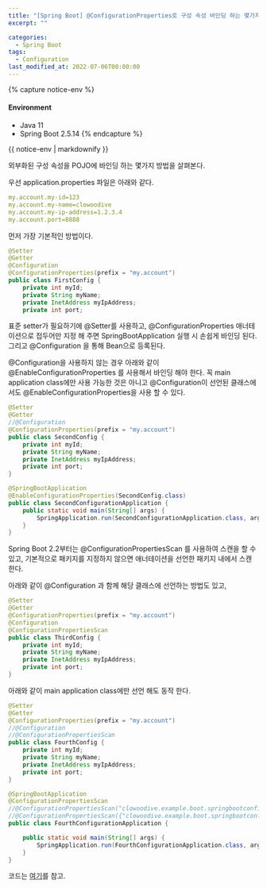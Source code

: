 ```yaml
---
title: "[Spring Boot] @ConfigurationProperties로 구성 속성 바인딩 하는 몇가지 방법"
excerpt: ""

categories:
  - Spring Boot
tags:
  - Configuration
last_modified_at: 2022-07-06T00:00:00
---
```


{% capture notice-env %}
#### Environment
- Java 11
- Spring Boot 2.5.14
{% endcapture %}
<div class="notice--primary">{{ notice-env | markdownify }}</div>


외부화된 구성 속성을 POJO에 바인딩 하는 몇가지 방법을 살펴본다.

우선 application.properties 파일은 아래와 같다.

```yaml
my.account.my-id=123
my.account.my-name=clowoodive
my.account.my-ip-address=1.2.3.4
my.account.port=8888
```

먼저 가장 기본적인 방법이다.

```java
@Setter
@Getter
@Configuration
@ConfigurationProperties(prefix = "my.account")
public class FirstConfig {
    private int myId;
    private String myName;
    private InetAddress myIpAddress;
    private int port;
```

표준 setter가 필요하기에 @Setter를 사용하고, @ConfigurationProperties 애너테이션으로 접두어만 지정 해 주면 SpringBootApplication 실행 시 손쉽게 바인딩 된다. 그리고 @Configuration 을 통해 Bean으로 등록된다.

@Configuration을 사용하지 않는 경우 아래와 같이 @EnableConfigurationProperties 를 사용해서 바인딩 해야 한다. 꼭 main application class에만 사용 가능한 것은 아니고 @Configuration이 선언된  클래스에서도 @EnableConfigurationProperties을 사용 할 수 있다.

```java
@Setter
@Getter
//@Configuration
@ConfigurationProperties(prefix = "my.account")
public class SecondConfig {
    private int myId;
    private String myName;
    private InetAddress myIpAddress;
    private int port;
}
```

```java
@SpringBootApplication
@EnableConfigurationProperties(SecondConfig.class)
public class SecondConfigurationApplication {
	public static void main(String[] args) {
		SpringApplication.run(SecondConfigurationApplication.class, args);
	}
}
```

Spring Boot 2.2부터는 @ConfigurationPropertiesScan 를 사용하여 스캔을 할 수 있고, 기본적으로 패키지를 지정하지 않으면 애너테이션을 선언한 패키지 내에서 스캔 한다.

아래와 같이 @Configuration 과 함께 해당 클래스에 선언하는 방법도 있고, 

```java
@Setter
@Getter
@ConfigurationProperties(prefix = "my.account")
@Configuration
@ConfigurationPropertiesScan
public class ThirdConfig {
    private int myId;
    private String myName;
    private InetAddress myIpAddress;
    private int port;
}
```

아래와 같이 main application class에만 선언 해도 동작 한다.

```java
@Setter
@Getter
@ConfigurationProperties(prefix = "my.account")
//@Configuration
//@ConfigurationPropertiesScan
public class FourthConfig {
    private int myId;
    private String myName;
    private InetAddress myIpAddress;
    private int port;
}
```

```java
@SpringBootApplication
@ConfigurationPropertiesScan
//@ConfigurationPropertiesScan("clowoodive.example.boot.springbootconfigurationprofile")
//@ConfigurationPropertiesScan({"clowoodive.example.boot.springbootconfigurationprofile", "clowoodive.example.boot.springbootconfigurationprofile.config"})
public class FourthConfigurationApplication {

	public static void main(String[] args) {
		SpringApplication.run(FourthConfigurationApplication.class, args);
	}
}
```

코드는 [여기](https://github.com/clowoodive/example/tree/main/example-spring-boot-configuration-properties)를 참고.

<!--

[https://www.baeldung.com/configuration-properties-in-spring-boot](https://www.baeldung.com/configuration-properties-in-spring-boot)

-->